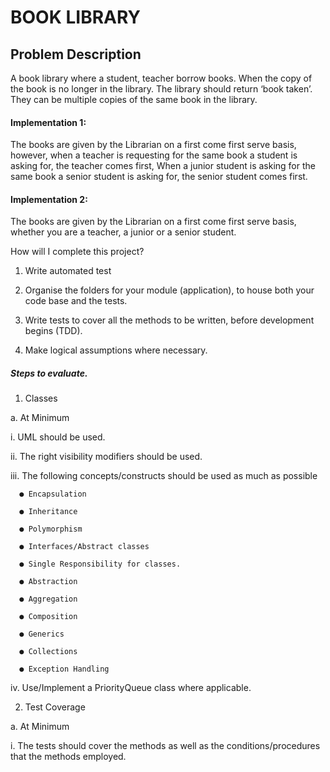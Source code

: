 # BOOK LIBRARY

## Problem Description

A book library where a student, teacher borrow books. When the copy of the book is no longer in the library. The library should return ‘book taken’. They can be multiple copies of the same book in the library.

#### Implementation 1:

The books are given by the Librarian on a first come first serve basis, however, when a teacher is requesting for the same book a student is asking for, the teacher comes first, When a junior student is asking for the same book a senior student is asking for, the senior student comes first.

#### Implementation 2:

The books are given by the Librarian on a first come first serve basis, whether you are a teacher, a junior or a senior student.

How will I complete this project?

1. Write automated test

2. Organise the folders for your module (application), to house both your code base and the tests.

3. Write tests to cover all the methods to be written, before development begins (TDD).

4. Make logical assumptions where necessary.

##### Steps to evaluate.

1. Classes

a. At Minimum

i. UML should be used.

ii. The right visibility modifiers should be used.

iii. The following concepts/constructs should be used as much as possible

      ● Encapsulation

      ● Inheritance

      ● Polymorphism

      ● Interfaces/Abstract classes

      ● Single Responsibility for classes.

      ● Abstraction

      ● Aggregation

      ● Composition

      ● Generics

      ● Collections

      ● Exception Handling

iv. Use/Implement a PriorityQueue class where applicable.

2. Test Coverage

  a. At Minimum

i. The tests should cover the methods as well as the conditions/procedures that the methods employed.

